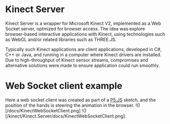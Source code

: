 
# Kinect Server
Kinect Server is a wrapper for Microsoft Kinect V2, implemented as a Web Socket server, optmized for browser access.
The idea was explore browser-based interactive applications with Kinect, using technologies such as WebGL and/or related libraries such as THREE.JS. 

Typically such Kinect applications are client applications, developed in C#, C++ or Java, and running in a computer where Kinect drivers are installed.
Due to high-throughput of Kinect sensor streams, compromises and alternative solutions were made to ensure application could run smoothly.

# Web Socket client example
Here a web socket client was created as part of a [P5.JS](https://p5js.org) sketch, and the position of the hands is steering the animation in the browser. 
!()[/docs/KinectWebSocketClient.png]
!()[/kinect/Kinect.Server/docs/KinectWebSocketClient.png]
